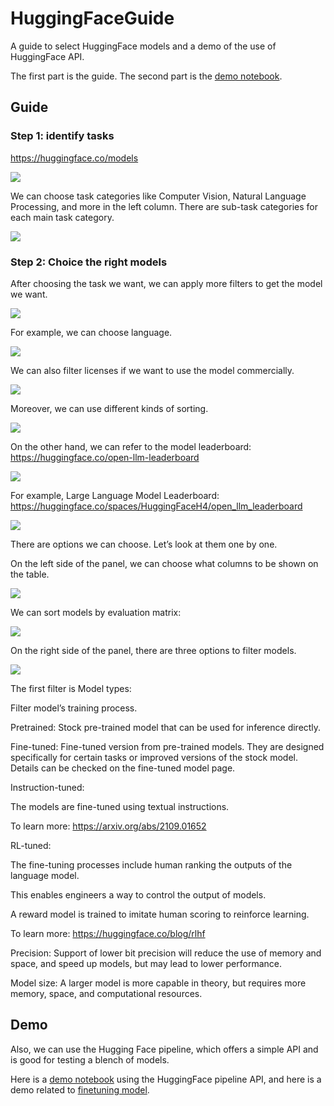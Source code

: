 # HuggingFaceGuide

A guide to select HuggingFace models and a demo of the use of HuggingFace API. 

The first part is the guide. The second part is the [demo notebook](##-Demo). 

## Guide

### Step 1: identify tasks

https://huggingface.co/models

![](./images/image7.png)

We can choose task categories like Computer Vision, Natural Language Processing, and more in the left column. There are sub-task categories for each main task category. 

![](./images/image9.png)

### Step 2: Choice the right models

After choosing the task we want, we can apply more filters to get the model we want. 

![](./images/image2.png)

For example, we can choose language.

![](./images/image8.png)

We can also filter licenses if we want to use the model commercially.

![](./images/image7.png)

Moreover, we can use different kinds of sorting.

![](./images/image6.png)

On the other hand, we can refer to the model leaderboard:
https://huggingface.co/open-llm-leaderboard

![](./images/image4.png)

For example, Large Language Model Leaderboard:
https://huggingface.co/spaces/HuggingFaceH4/open_llm_leaderboard

![](./images/image11.png)

There are options we can choose. Let’s look at them one by one.  

On the left side of the panel, we can choose what columns to be shown on the table. 

![](./images/image3.png)

We can sort models by evaluation matrix:

![](./images/image10.png)

On the right side of the panel, there are three options to filter models. 

![](./images/image1.png)

The first filter is Model types: 

Filter model’s training process. 

Pretrained: Stock pre-trained model that can be used for inference directly.

Fine-tuned: Fine-tuned version from pre-trained models. They are designed specifically for certain tasks or improved versions of the stock model. Details can be checked on the fine-tuned model page.

Instruction-tuned: 

The models are fine-tuned using textual instructions.

To learn more: https://arxiv.org/abs/2109.01652

RL-tuned: 

The fine-tuning processes include human ranking the outputs of the language model.  

This enables engineers a way to control the output of models. 

A reward model is trained to imitate human scoring to reinforce learning. 

To learn more: https://huggingface.co/blog/rlhf

Precision: Support of lower bit precision will reduce the use of memory and space, and speed up models, but may lead to lower performance.  

Model size: A larger model is more capable in theory, but requires more memory, space, and computational resources.  

## Demo
Also, we can use the Hugging Face pipeline, which offers a simple API and is good for testing a blench of models. 

Here is a [demo notebook](https://colab.research.google.com/gist/chinhang0104/66888f6bcde511acbbe2fc3000f7c5d9/huggingface-pipeline-demo.ipynb) using the HuggingFace pipeline API, and here is a demo related to [finetuning model](https://colab.research.google.com/gist/chinhang0104/1a8c4fde09d230ffdf3b3a9ebb0c068a/huggingface-finetuning.ipynb).
 
